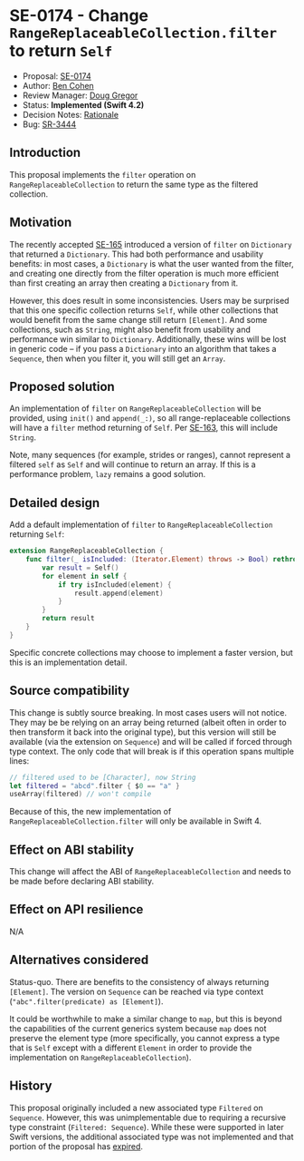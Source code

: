 # SE-0174 - Change `RangeReplaceableCollection.filter` to return `Self`

* Proposal: [SE-0174](0174-filter-range-replaceable.md)
* Author: [Ben Cohen](https://github.com/airspeedswift)
* Review Manager: [Doug Gregor](https://github.com/DougGregor)
* Status: **Implemented (Swift 4.2)**
* Decision Notes: [Rationale](https://forums.swift.org/t/accepted-se-0174-change-filter-to-return-an-associated-type/5866)
* Bug: [SR-3444](https://bugs.swift.org/browse/SR-3444)

## Introduction

This proposal implements the `filter` operation on `RangeReplaceableCollection`
to return the same type as the filtered collection.

## Motivation

The recently accepted
[SE-165](https://github.com/swiftlang/swift-evolution/blob/master/proposals/0165-dict.md)
introduced a version of `filter` on `Dictionary` that returned a
`Dictionary`. This had both performance and usability benefits: in most cases,
a `Dictionary` is what the user wanted from the filter, and creating one
directly from the filter operation is much more efficient than first creating
an array then creating a `Dictionary` from it.

However, this does result in some inconsistencies. Users may be surprised that
this one specific collection returns `Self`, while other collections that would
benefit from the same change still return `[Element]`. And some collections,
such as `String`, might also benefit from usability and performance win similar
to `Dictionary`. Additionally, these wins will be lost in generic code – if you
pass a `Dictionary` into an algorithm that takes a `Sequence`, then when you
filter it, you will still get an `Array`.

## Proposed solution

An implementation of `filter` on `RangeReplaceableCollection` will be provided,
using `init()` and `append(_:)`, so all range-replaceable collections will
have a `filter` method returning of `Self`. Per [SE-163](https://github.com/swiftlang/swift-evolution/blob/master/proposals/0163-string-revision-1.md),
this will include `String`.

Note, many sequences (for example, strides or ranges), cannot represent a
filtered `self` as `Self` and will continue to return an array. If this is a
performance problem, `lazy` remains a good solution.

## Detailed design

Add a default implementation of `filter` to `RangeReplaceableCollection`
returning `Self`:

```swift
extension RangeReplaceableCollection {
    func filter(_ isIncluded: (Iterator.Element) throws -> Bool) rethrows -> Self {
        var result = Self()
        for element in self {
            if try isIncluded(element) {
                result.append(element)
            }
        }
        return result
    }
}
```

Specific concrete collections may choose to implement a faster version, but
this is an implementation detail.

## Source compatibility

This change is subtly source breaking. In most cases users will not notice.
They may be be relying on an array being returned (albeit often in order to
then transform it back into the original type), but this version will still
be available (via the extension on `Sequence`) and will be called if forced
through type context. The only code that will break is if this operation spans
multiple lines:

```swift
// filtered used to be [Character], now String
let filtered = "abcd".filter { $0 == "a" }
useArray(filtered) // won't compile
```

Because of this, the new implementation of `RangeReplaceableCollection.filter`
will only be available in Swift 4.

## Effect on ABI stability

This change will affect the ABI of `RangeReplaceableCollection` and needs to be made before
declaring ABI stability.

## Effect on API resilience

N/A

## Alternatives considered

Status-quo. There are benefits to the consistency of always returning `[Element]`.
The version on `Sequence` can be reached via type context (`"abc".filter(predicate) as [Element]`).

It could be worthwhile to make a similar change to `map`, but this is beyond
the capabilities of the current generics system because `map` does not preserve
the element type (more specifically, you cannot express a type that is `Self`
except with a different `Element` in order to provide the 
implementation on `RangeReplaceableCollection`).

## History

This proposal originally included a new associated type `Filtered` on `Sequence`. However, this
was unimplementable due to requiring a recursive type constraint (`Filtered: Sequence`). While
these were supported in later Swift versions, the additional associated type was not implemented
and that portion of the proposal has [expired](https://forums.swift.org/t/addressing-unimplemented-evolution-proposals/).

